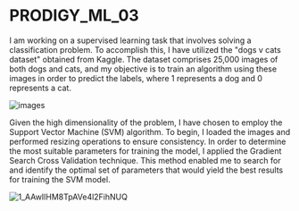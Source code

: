 # PRODIGY_ML_03

I am working on a supervised learning task that involves solving a classification problem. 
To accomplish this, I have utilized the "dogs v cats dataset" obtained from Kaggle. 
The dataset comprises 25,000 images of both dogs and cats, and my objective is to train an algorithm using these images in order to predict the labels, where 1 represents a dog and 0 represents a cat.

![images](https://github.com/Stevenwaheed/PRODIGY_ML_03/assets/83607748/fcb43dc9-81d9-4cab-9ed8-85fc176d41db)


Given the high dimensionality of the problem, I have chosen to employ the Support Vector Machine (SVM) algorithm. 
To begin, I loaded the images and performed resizing operations to ensure consistency. 
In order to determine the most suitable parameters for training the model, I applied the Gradient Search Cross Validation technique. 
This method enabled me to search for and identify the optimal set of parameters that would yield the best results for training the SVM model.

![1_AAwIlHM8TpAVe4l2FihNUQ](https://github.com/Stevenwaheed/PRODIGY_ML_03/assets/83607748/270ba10f-4931-47d0-ac16-e35c6b67d75a)
